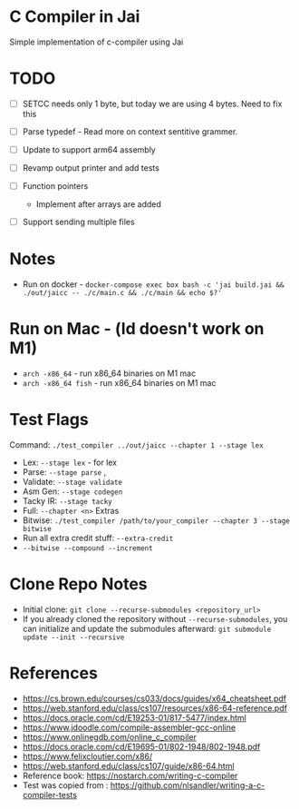 # C Compiler in Jai

Simple implementation of c-compiler using Jai


# TODO
- [ ] SETCC needs only 1 byte, but today we are using 4 bytes. Need to fix this
- [ ] Parse typedef - Read more on context sentitive grammer.
- [ ] Update to support arm64 assembly
- [ ] Revamp output printer and add tests
- [ ] Function pointers
    - Implement after arrays are added
- [ ] Support sending multiple files


# Notes
- Run on docker - `docker-compose exec box bash -c 'jai build.jai && ./out/jaicc -- ./c/main.c && ./c/main && echo $?'`

# Run on Mac - (ld doesn't work on M1)
- `arch -x86_64` - run x86_64 binaries on M1 mac
- `arch -x86_64 fish` - run x86_64 binaries on M1 mac

# Test Flags
Command: `./test_compiler ../out/jaicc --chapter 1 --stage lex`
- Lex: `--stage lex` - for lex
- Parse: `--stage parse` ,  
- Validate: `--stage validate`
- Asm Gen: `--stage codegen`
- Tacky IR: `--stage tacky`
- Full: `--chapter <n>`
Extras
- Bitwise: `./test_compiler /path/to/your_compiler --chapter 3 --stage bitwise`
- Run all extra credit stuff: `--extra-credit`
- `--bitwise --compound --increment`


# Clone Repo Notes
- Initial clone: `git clone --recurse-submodules <repository_url>`
- If you already cloned the repository without `--recurse-submodules`, you can initialize and update the submodules afterward: `git submodule update --init --recursive`


# References
- https://cs.brown.edu/courses/cs033/docs/guides/x64_cheatsheet.pdf
- https://web.stanford.edu/class/cs107/resources/x86-64-reference.pdf
- https://docs.oracle.com/cd/E19253-01/817-5477/index.html
- https://www.jdoodle.com/compile-assembler-gcc-online
- https://www.onlinegdb.com/online_c_compiler
- https://docs.oracle.com/cd/E19695-01/802-1948/802-1948.pdf
- https://www.felixcloutier.com/x86/
- https://web.stanford.edu/class/cs107/guide/x86-64.html
- Reference book: https://nostarch.com/writing-c-compiler
- Test was copied from : https://github.com/nlsandler/writing-a-c-compiler-tests


